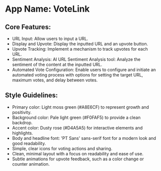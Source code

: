 # **App Name**: VoteLink

## Core Features:

- URL Input: Allow users to input a URL.
- Display and Upvote: Display the inputted URL and an upvote button.
- Upvote Tracking: Implement a mechanism to track upvotes for each URL.
- Sentiment Analysis: AI URL Sentiment Analysis tool: Analyze the sentiment of the content at the inputted URL.
- Automated Vote Configuration: Enable users to configure and initiate an automated voting process with options for setting the target URL, maximum votes, and delay between votes.

## Style Guidelines:

- Primary color: Light moss green (#A8E6CF) to represent growth and positivity.
- Background color: Pale light green (#F0FAF5) to provide a clean backdrop.
- Accent color: Dusty rose (#D4A5A5) for interactive elements and highlights.
- Body and headline font: 'PT Sans' sans-serif font for a modern look and good readability.
- Simple, clear icons for voting actions and sharing.
- Clean, minimal layout with a focus on readability and ease of use.
- Subtle animations for upvote feedback, such as a color change or counter animation.